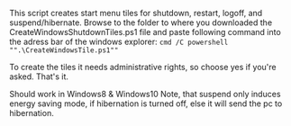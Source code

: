 This script creates start menu tiles for shutdown, restart, logoff, and suspend/hibernate.
Browse to the folder to where you downloaded the CreateWindowsShutdownTiles.ps1 file and paste following command into the adress bar of the windows explorer:
`cmd /C powershell "".\CreateWindowsTile.ps1""`

To create the tiles it needs administrative rights, so choose yes if you're asked. That's it.

Should work in Windows8 & Windows10
Note, that suspend only induces energy saving mode, if hibernation is turned off, else it will send the pc to hibernation.
